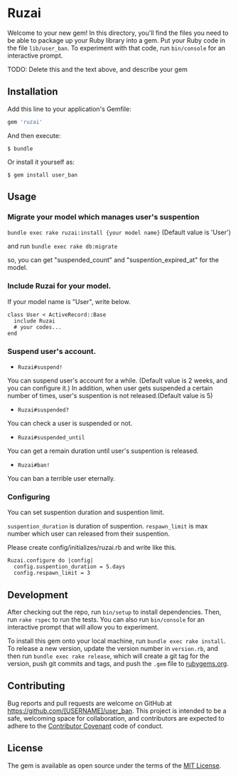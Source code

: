 # Ruzai

Welcome to your new gem! In this directory, you'll find the files you need to be able to package up your Ruby library into a gem. Put your Ruby code in the file `lib/user_ban`. To experiment with that code, run `bin/console` for an interactive prompt.

TODO: Delete this and the text above, and describe your gem

## Installation

Add this line to your application's Gemfile:

```ruby
gem 'ruzai'
```

And then execute:

    $ bundle

Or install it yourself as:

    $ gem install user_ban

## Usage

### Migrate your model which manages user's suspention

`bundle exec rake ruzai:install {your model name}`
(Default value is 'User')

and run `bundle exec rake db:migrate`

so, you can get "suspended_count" and "suspention_expired_at" for the model.

### Include Ruzai for your model.

If your model name is "User", write below.

```
class User < ActiveRecord::Base
  include Ruzai
  # your codes...
end
```

### Suspend user's account.

* `Ruzai#suspend!`

You can suspend user's account for a while. (Default value is 2 weeks, and you can configure it.)
In addition, when user gets suspended a certain number of times, user's suspention is not released.(Default value is 5)

* `Ruzai#suspended?`

You can check a user is suspended or not.

* `Ruzai#suspended_until`

You can get a remain duration until user's suspention is released.

* `Ruzai#ban!`

You can ban a terrible user eternally.

### Configuring

You can set suspention duration and suspention limit.

`suspention_duration` is duration of suspention.
`respawn_limit` is max number which user can released from their suspention.

Please create config/initializes/ruzai.rb and write like this.

```
Ruzai.configure do |config|
  config.suspention_duration = 5.days
  config.respawn_limit = 3
```

## Development

After checking out the repo, run `bin/setup` to install dependencies. Then, run `rake rspec` to run the tests. You can also run `bin/console` for an interactive prompt that will allow you to experiment.

To install this gem onto your local machine, run `bundle exec rake install`. To release a new version, update the version number in `version.rb`, and then run `bundle exec rake release`, which will create a git tag for the version, push git commits and tags, and push the `.gem` file to [rubygems.org](https://rubygems.org).

## Contributing

Bug reports and pull requests are welcome on GitHub at https://github.com/[USERNAME]/user_ban. This project is intended to be a safe, welcoming space for collaboration, and contributors are expected to adhere to the [Contributor Covenant](contributor-covenant.org) code of conduct.


## License

The gem is available as open source under the terms of the [MIT License](http://opensource.org/licenses/MIT).

